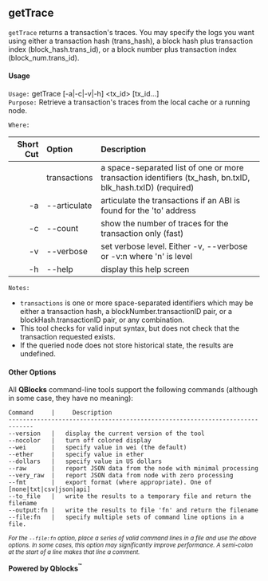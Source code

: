 ## getTrace

`getTrace` returns a transaction's traces. You may specify the logs you want using either a transaction hash (trans\_hash), a block hash plus transaction index (block\_hash.trans\_id), or a block number plus transaction index (block\_num.trans\_id).  

#### Usage

`Usage:`    getTrace [-a|-c|-v|-h] &lt;tx_id&gt; [tx_id...]  
`Purpose:`  Retrieve a transaction's traces from the local cache or a running node.

`Where:`  

| Short Cut | Option | Description |
| -------: | :------- | :------- |
|  | transactions | a space-separated list of one or more transaction identifiers (tx_hash, bn.txID, blk_hash.txID) (required) |
| -a | --articulate | articulate the transactions if an ABI is found for the 'to' address |
| -c | --count | show the number of traces for the transaction only (fast) |
| -v | --verbose | set verbose level. Either -v, --verbose or -v:n where 'n' is level |
| -h | --help | display this help screen |

`Notes:`

- `transactions` is one or more space-separated identifiers which may be either a transaction hash, 
  a blockNumber.transactionID pair, or a blockHash.transactionID pair, or any combination.
- This tool checks for valid input syntax, but does not check that the transaction requested exists.
- If the queried node does not store historical state, the results are undefined.

#### Other Options

All **QBlocks** command-line tools support the following commands (although in some case, they have no meaning):

    Command     |     Description
    -----------------------------------------------------------------------------
    --version   |   display the current version of the tool
    --nocolor   |   turn off colored display
    --wei       |   specify value in wei (the default)
    --ether     |   specify value in ether
    --dollars   |   specify value in US dollars
    --raw       |   report JSON data from the node with minimal processing
    --very_raw  |   report JSON data from node with zero processing
    --fmt       |   export format (where appropriate). One of [none|txt|csv|json|api]
    --to_file   |   write the results to a temporary file and return the filename
    --output:fn |   write the results to file 'fn' and return the filename
    --file:fn   |   specify multiple sets of command line options in a file.

<small>*For the `--file:fn` option, place a series of valid command lines in a file and use the above options. In some cases, this option may significantly improve performance. A semi-colon at the start of a line makes that line a comment.*</small>

**Powered by Qblocks<sup>&trade;</sup>**


